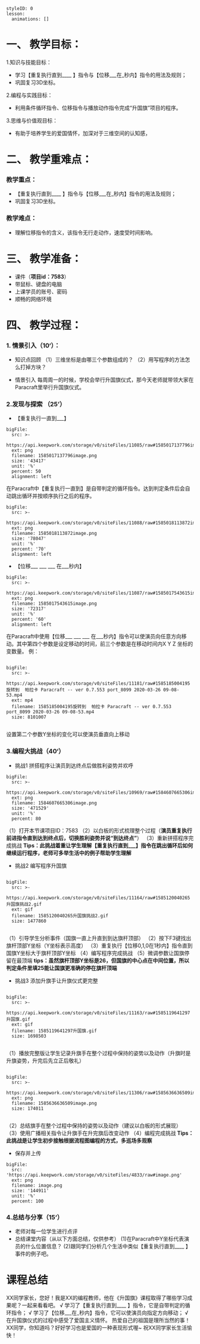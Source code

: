 
<style>
  .markdown-body hr {
    height: 1px;
  }
</style>





```@Lesson
styleID: 0
lesson:
  animations: []

```


# **一、	教学目标：**
1.知识与技能目标：
* 学习【重复执行直到____ 】指令与【位移___在_秒内】指令的用法及规则；
* 巩固复习3D坐标。

2.编程与实践目标：
* 利用条件循环指令、位移指令与播放动作指令完成“升国旗”项目的程序。

3.思维与价值观目标：
* 有助于培养学生的爱国情怀，加深对于三维空间的认知感，

# **二、	教学重难点：**

### 教学重点：
* 【重复执行直到____ 】指令与【位移___在_秒内】指令的用法及规则；
* 巩固复习3D坐标。
### 教学难点：
* 理解位移指令的含义，该指令无行走动作，速度受时间影响。
# **三、	教学准备：**
* 课件（**项目id：7583**）
* 带鼠标、键盘的电脑
* 上课学员的账号、密码
* 顺畅的网络环境


# **四、	教学过程：**
### **1.	情景引入（10‘）：**
* 知识点回顾
（1）三维坐标是由哪三个参数组成的？
（2）用写程序的方法怎么打掉方块？
  
     
 * 情景引入
   每周周一的时候，学校会举行升国旗仪式，那今天老师就带领大家在Paracraft里举行升国旗仪式。
### **2.发现与探索	（25’）**
* 【重复执行一直到___】
  
 
```@BigFile
bigFile:
  src: >-
    https://api.keepwork.com/storage/v0/siteFiles/11085/raw#1585017137796image.png
  ext: png
  filename: 1585017137796image.png
  size: '43417'
  unit: '%'
  percent: 50
  alignment: left

```

  在Paracraft中【重复执行一直到】是自带判定的循环指令。达到判定条件后会自动跳出循环并按顺序执行之后的程序。
  
 
```@BigFile
bigFile:
  src: >-
    https://api.keepwork.com/storage/v0/siteFiles/11088/raw#1585018113872image.png
  ext: png
  filename: 1585018113872image.png
  size: '78047'
  unit: '%'
  percent: '70'
  alignment: left

```

* 【位移___ ___ ___ 在___秒内】
    
 
 
```@BigFile
bigFile:
  src: >-
    https://api.keepwork.com/storage/v0/siteFiles/11087/raw#1585017543615image.png
  ext: png
  filename: 1585017543615image.png
  size: '72317'
  unit: '%'
  percent: '60'
  alignment: left

```


  在Paracraft中使用【位移___ ___ ___ 在___秒内】指令可以使演员向任意方向移动。其中第四个参数是设定移动的时间，前三个参数是在移动时间内X Y Z 坐标的变数量。
  例：
  
```@BigFile

bigFile:
  src: >-
    https://api.keepwork.com/storage/v0/siteFiles/11181/raw#1585185004195旋转到  帕拉卡 Paracraft -- ver 0.7.553 port_8099 2020-03-26 09-08-53.mp4
  ext: mp4
  filename: 1585185004195旋转到  帕拉卡 Paracraft -- ver 0.7.553 port_8099 2020-03-26 09-08-53.mp4
  size: 8101007
          
```

  
 
  设置第二个参数Y坐标的变化可以使演员垂直向上移动
  
  
  
### **3.编程大挑战（40‘）**
* 挑战1
  拼搭程序让演员到达终点后做胜利姿势并欢呼
  
 
```@BigFile
bigFile:
  src: >-
    https://api.keepwork.com/storage/v0/siteFiles/10969/raw#1584607665306image.png
  ext: png
  filename: 1584607665306image.png
  size: '471529'
  unit: '%'
  percent: 80

```

（1）打开本节课项目ID：7583
（2）以白板的形式梳理整个过程（**演员重复执行前进指令直到达到终点后，切换胜利姿势并说“到达终点”**）
（3）重新拼搭程序完成挑战
**Tips：此挑战着重让学生理解【重复执行直到___】指令在跳出循环后如何继续运行程序，老师可多举生活中的例子帮助学生理解**
* 挑战2
  编写程序升国旗
  
```@BigFile

bigFile:
  src: >-
    https://api.keepwork.com/storage/v0/siteFiles/11164/raw#1585120040265升国旗挑战2.gif
  ext: gif
  filename: 1585120040265升国旗挑战2.gif
  size: 1477860
          
```

 

（1）引导学生分析事件（国旗一直上升直到到达旗杆顶部）
（2）按下F3键找出旗杆顶部Y坐标（Y坐标表示高度）
（3）重复执行【位移0,1,0在1秒内】指令直到国旗Y坐标大于旗杆顶部Y坐标
（4）编写程序完成挑战
（5）微调参数让国旗停留在最顶端
**tips：虽然旗杆顶部Y坐标是26，但国旗的中心点在中间位置，所以判定条件里填25能让国旗更准确的停在旗杆顶端**
 

* 挑战3
  添加升旗手让升旗仪式更完整
  
 
 

```@BigFile

bigFile:
  src: >-
    https://api.keepwork.com/storage/v0/siteFiles/11163/raw#1585119641297升国旗.gif
  ext: gif
  filename: 1585119641297升国旗.gif
  size: 1698503
          
```

（1）播放完整版让学生记录升旗手在整个过程中保持的姿势以及动作（升旗时是升旗姿势，升完后先立正后敬礼）
  
 
```@BigFile

bigFile:
  src: >-
    https://api.keepwork.com/storage/v0/siteFiles/11306/raw#1585636636509image.png
  ext: png
  filename: 1585636636509image.png
  size: 174011
          
```

（2）总结旗手在整个过程中保持的姿势以及动作（建议以白板的形式展现）
（3）使用广播相关指令让升旗手在升完旗后改变动作
（4）编程完成挑战
**Tips：此挑战是让学生初步接触根据流程图编程的方式，多巡场多观察**
* 保存并上传
 
```@BigFile
bigFile:
  src: 'https://api.keepwork.com/storage/v0/siteFiles/4833/raw#image.png'
  ext: png
  filename: image.png
  size: '144911'
  unit: '%'
  percent: 100

```


### **4.总结与分享（15‘）**
* 老师对每一位学生进行点评
* 总结课堂内容（从以下方面总结，仅供参考）
(1)在Paracraft中Y坐标代表演员的什么位置信息？
(2)跟同学们分析几个生活中类似【重复执行直到____ 】事件的例子吧。

 
 
 
# **课程总结**
 
 

XX同学家长，您好！我是XX的编程教师，他在《升国旗》课程取得了哪些学习成果呢？一起来看看吧。
√ 学习了【重复执行直到____ 】指令，它是自带判定的循环指令；
√ 学习了【位移___在_秒内】指令，它可以使演员向指定方向移动；
√ 在升国旗仪式的过程中感受了爱国主义情怀。
热爱自己的祖国是理所当然的事！XX同学，你知道吗？好好学习也是爱国的一种表现形式喔~
祝XX同学家长生活愉快！























